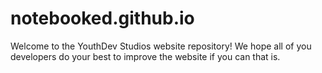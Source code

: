# notebooked.github.io
Welcome to the YouthDev Studios website repository! We hope all of you developers do your best to improve the website if you can that is.
